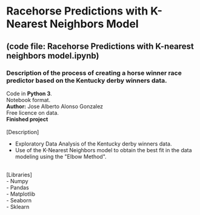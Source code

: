 # Racehorse Predictions with K-Nearest Neighbors Model
## (code file: Racehorse Predictions with K-nearest neighbors model.ipynb)
### Description of the process of creating a horse winner race predictor based on the Kentucky derby winners data.<br>
Code in **Python 3**.<br>
Notebook format.<br>
**Author:** Jose Alberto Alonso Gonzalez <br>
Free licence on data.<br>
**Finished project**<br><br>
[Description]
- Exploratory Data Analysis of the Kentucky derby winners data.<br>
- Use of the K-Nearest Neighbors model to obtain the best fit in the data modeling using the "Elbow Method".<br>
<br>
[Libraries]<br>
- Numpy<br>
- Pandas<br>
- Matplotlib<br>
- Seaborn<br>
- Sklearn<br>


